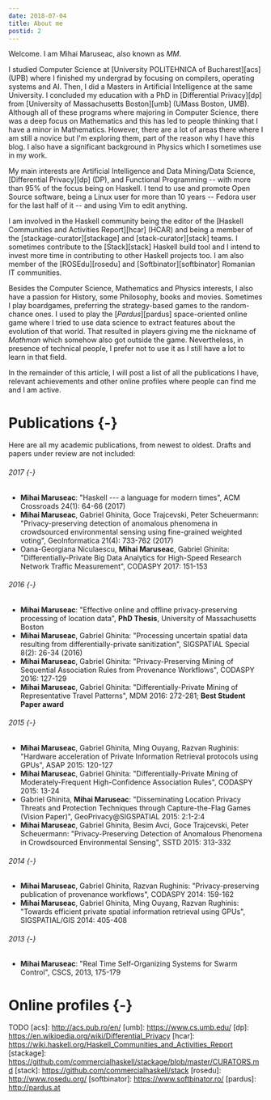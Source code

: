 ```yaml
---
date: 2018-07-04
title: About me
postid: 2
---
```


Welcome. I am Mihai Maruseac, also known as _MM_.

I studied Computer Science at [University POLITEHNICA of Bucharest][acs] (UPB)
where I finished my undergrad by focusing on compilers, operating systems and
AI.  Then, I did a Masters in Artificial Intelligence at the same University.
I concluded my education with a PhD in [Differential Privacy][dp] from
[University of Massachusetts Boston][umb] (UMass Boston, UMB). Although all of
these programs where majoring in Computer Science, there was a deep focus on
Mathematics and this has led to people thinking that I have a minor in
Mathematics. However, there are a lot of areas there where I am still a novice
but I'm exploring them, part of the reason why I have this blog. I also have a
significant background in Physics which I sometimes use in my work.

My main interests are Artificial Intelligence and Data Mining/Data Science,
[Differential Privacy][dp] (DP), and Functional Programming -- with more than
95% of the focus being on Haskell. I tend to use and promote Open Source
software, being a Linux user for more than 10 years -- Fedora user for the
last half of it -- and using Vim to edit anything.

I am involved in the Haskell community being the editor of the [Haskell
Communities and Activities Report][hcar] (HCAR) and being a member of the
[stackage-curator][stackage] and [stack-curator][stack] teams. I sometimes
contribute to the [Stack][stack] Haskell build tool and I intend to invest
more time in contributing to other Haskell projects too. I am also member of
the [ROSEdu][rosedu] and [Softbinator][softbinator] Romanian IT communities.

Besides the Computer Science, Mathematics and Physics interests, I also have a
passion for History, some Philosophy, books and movies. Sometimes I play
boardgames, preferring the strategy-based games to the random-chance ones. I
used to play the [_Pardus_][pardus] space-oriented online game where I tried
to use data science to extract features about the evolution of that world.
That resulted in players giving me the nickname of _Mathman_ which somehow
also got outside the game. Nevertheless, in presence of technical people, I
prefer not to use it as I still have a lot to learn in that field.

In the remainder of this article, I will post a list of all the publications I
have, relevant achievements and other online profiles where people can find me
and I am active.

# Publications {-}

Here are all my academic publications, from newest to oldest. Drafts and
papers under review are not included:

###### 2017 {-}

* **Mihai Maruseac**: "Haskell --- a language for modern times", ACM Crossroads
  24(1): 64-66 (2017)
* **Mihai Maruseac**, Gabriel Ghinita, Goce Trajcevski, Peter Scheuermann:
  "Privacy-preserving detection of anomalous phenomena in crowdsourced
  environmental sensing using fine-grained weighted voting", GeoInformatica
  21(4): 733-762 (2017)
* Oana-Georgiana Niculaescu, **Mihai Maruseac**, Gabriel Ghinita:
  "Differentially-Private Big Data Analytics for High-Speed Research Network
  Traffic Measurement", CODASPY 2017: 151-153

###### 2016 {-}

* **Mihai Maruseac**: "Effective online and offline privacy-preserving
  processing of location data", **PhD Thesis**, University of Massachusetts
  Boston
* **Mihai Maruseac**, Gabriel Ghinita: "Processing uncertain spatial data
  resulting from differentially-private sanitization", SIGSPATIAL Special
  8(2): 26-34 (2016)
* **Mihai Maruseac**, Gabriel Ghinita: "Privacy-Preserving Mining of
  Sequential Association Rules from Provenance Workflows", CODASPY 2016:
  127-129
* **Mihai Maruseac**, Gabriel Ghinita: "Differentially-Private Mining of
  Representative Travel Patterns", MDM 2016: 272-281; **Best Student Paper
  award**

###### 2015 {-}

* **Mihai Maruseac**, Gabriel Ghinita, Ming Ouyang, Razvan Rughinis: "Hardware
  acceleration of Private Information Retrieval protocols using GPUs", ASAP
  2015: 120-127
* **Mihai Maruseac**, Gabriel Ghinita: "Differentially-Private Mining of
  Moderately-Frequent High-Confidence Association Rules", CODASPY 2015: 13-24
* Gabriel Ghinita, **Mihai Maruseac**: "Disseminating Location Privacy Threats
  and Protection Techniques through Capture-the-Flag Games (Vision Paper)",
  GeoPrivacy@SIGSPATIAL 2015: 2:1-2:4
* **Mihai Maruseac**, Gabriel Ghinita, Besim Avci, Goce Trajcevski, Peter
  Scheuermann: "Privacy-Preserving Detection of Anomalous Phenomena in
  Crowdsourced Environmental Sensing", SSTD 2015: 313-332

###### 2014 {-}

* **Mihai Maruseac**, Gabriel Ghinita, Razvan Rughinis: "Privacy-preserving
  publication of provenance workflows", CODASPY 2014: 159-162
* **Mihai Maruseac**, Gabriel Ghinita, Ming Ouyang, Razvan Rughinis: "Towards
  efficient private spatial information retrieval using GPUs", SIGSPATIAL/GIS
  2014: 405-408

###### 2013 {-}

* **Mihai Maruseac**: "Real Time Self-Organizing Systems for Swarm Control",
  CSCS, 2013, 175-179

# Online profiles {-}

TODO
[acs]: http://acs.pub.ro/en/
[umb]: https://www.cs.umb.edu/
[dp]: https://en.wikipedia.org/wiki/Differential_Privacy
[hcar]: https://wiki.haskell.org/Haskell_Communities_and_Activities_Report
[stackage]: https://github.com/commercialhaskell/stackage/blob/master/CURATORS.md
[stack]: https://github.com/commercialhaskell/stack
[rosedu]: http://www.rosedu.org/
[softbinator]: https://www.softbinator.ro/
[pardus]: http://pardus.at
